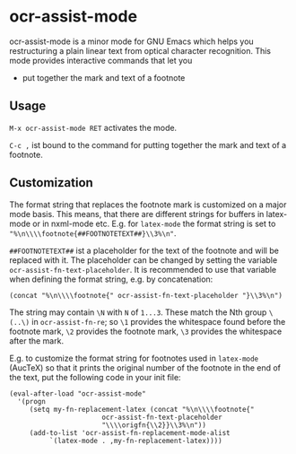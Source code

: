 ocr-assist-mode
===============

ocr-assist-mode is a minor mode for GNU Emacs which helps you
restructuring a plain linear text from optical character
recognition. This mode provides interactive commands that let you

- put together the mark and text of a footnote


## Usage ##

`M-x ocr-assist-mode RET` activates the mode.

`C-c ,` ist bound to the command for putting together the mark and
text of a footnote.

## Customization ##

The format string that replaces the footnote mark is customized on
a major mode basis. This means, that there are different strings
for buffers in latex-mode or in nxml-mode etc. E.g. for `latex-mode`
the format string is set to
`"%\n\\\\footnote{##FOOTNOTETEXT##}\\3%\n"`.

`##FOOTNOTETEXT##` ist a placeholder for the text of the footnote and
will be replaced with it. The placeholder can be changed by setting
the variable `ocr-assist-fn-text-placeholder`. It is recommended to
use that variable when defining the format string, e.g. by
concatenation:

`(concat "%\n\\\\footnote{" ocr-assist-fn-text-placeholder "}\\3%\n")`

The string may contain `\N` with `N` of `1...3`. These match the Nth
group `\(..\)` in `ocr-assist-fn-re`; so `\1` provides the whitespace
found before the footnote mark, `\2` provides the footnote mark, `\3`
provides the whitespace after the mark.

E.g. to customize the format string for footnotes used in
`latex-mode` (AucTeX) so that it prints the original number of the
footnote in the end of the text, put the following code in your
init file:


    (eval-after-load "ocr-assist-mode"
      '(progn
         (setq my-fn-replacement-latex (concat "%\n\\\\footnote{"
    					   ocr-assist-fn-text-placeholder
    					   "\\\\origfn{\\2}}\\3%\n"))
         (add-to-list 'ocr-assist-fn-replacement-mode-alist
    		  `(latex-mode . ,my-fn-replacement-latex))))

